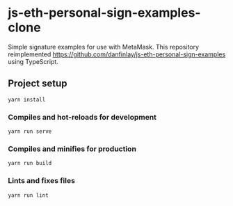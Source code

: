 # js-eth-personal-sign-examples-clone
Simple signature examples for use with MetaMask. This repository reimplemented https://github.com/danfinlay/js-eth-personal-sign-examples using TypeScript.

## Project setup
```
yarn install
```

### Compiles and hot-reloads for development
```
yarn run serve
```

### Compiles and minifies for production
```
yarn run build
```

### Lints and fixes files
```
yarn run lint
```
